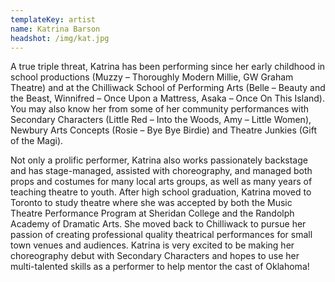 ```yaml
---
templateKey: artist
name: Katrina Barson
headshot: /img/kat.jpg
---
```



A true triple threat, Katrina has been performing since her early childhood in school productions (Muzzy – Thoroughly Modern Millie, GW Graham Theatre) and at the Chilliwack School of Performing Arts (Belle – Beauty and the Beast, Winnifred – Once Upon a Mattress, Asaka – Once On This Island). You may also know her from some of her community performances with Secondary Characters (Little Red – Into the Woods, Amy – Little Women), Newbury Arts Concepts (Rosie – Bye Bye Birdie) and Theatre Junkies (Gift of the Magi). 

Not only a prolific performer, Katrina also works passionately backstage and has stage-managed, assisted with choreography, and managed both props and costumes for many local arts groups, as well as many years of teaching theatre to youth. After high school graduation, Katrina moved to Toronto to study theatre where she was accepted by both the Music Theatre Performance Program at Sheridan College and the Randolph Academy of Dramatic Arts. She moved back to Chilliwack to pursue her passion of creating professional quality theatrical performances for small town venues and audiences. Katrina is very excited to be making her choreography debut with Secondary Characters and hopes to use her multi-talented skills as a performer to help mentor the cast of Oklahoma!
